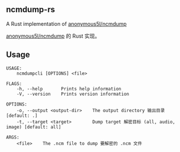 ## ncmdump-rs

A Rust implementation of [anonymous5l/ncmdump](https://github.com/anonymous5l/ncmdump)

[anonymous5l/ncmdump](https://github.com/anonymous5l/ncmdump) 的 Rust 实现。

## Usage

```
USAGE:
    ncmdumpcli [OPTIONS] <file>

FLAGS:
    -h, --help       Prints help information
    -V, --version    Prints version information

OPTIONS:
    -o, --output <output-dir>    The output directory 输出目录 [default: .]
    -t, --target <target>        Dump target 解密目标 (all, audio, image) [default: all]

ARGS:
    <file>    The .ncm file to dump 要解密的 .ncm 文件
```